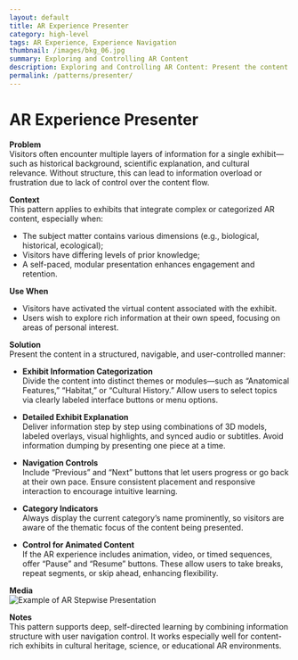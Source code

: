 ```yaml
---
layout: default
title: AR Experience Presenter
category: high-level
tags: AR Experience, Experience Navigation
thumbnail: /images/bkg_06.jpg
summary: Exploring and Controlling AR Content
description: Exploring and Controlling AR Content: Present the content in a structured, navigable, and user-controlled manner.
permalink: /patterns/presenter/
---
```


# AR Experience Presenter

**Problem**  
Visitors often encounter multiple layers of information for a single exhibit—such as historical background, scientific explanation, and cultural relevance. Without structure, this can lead to information overload or frustration due to lack of control over the content flow.

**Context**  
This pattern applies to exhibits that integrate complex or categorized AR content, especially when:
- The subject matter contains various dimensions (e.g., biological, historical, ecological);
- Visitors have differing levels of prior knowledge;
- A self-paced, modular presentation enhances engagement and retention.

**Use When**
- Visitors have activated the virtual content associated with the exhibit.
- Users wish to explore rich information at their own speed, focusing on areas of personal interest.

**Solution**  
Present the content in a structured, navigable, and user-controlled manner:

- **Exhibit Information Categorization**  
  Divide the content into distinct themes or modules—such as “Anatomical Features,” “Habitat,” or “Cultural History.” Allow users to select topics via clearly labeled interface buttons or menu options.

- **Detailed Exhibit Explanation**  
  Deliver information step by step using combinations of 3D models, labeled overlays, visual highlights, and synced audio or subtitles. Avoid information dumping by presenting one piece at a time.

- **Navigation Controls**  
  Include “Previous” and “Next” buttons that let users progress or go back at their own pace. Ensure consistent placement and responsive interaction to encourage intuitive learning.

- **Category Indicators**  
  Always display the current category’s name prominently, so visitors are aware of the thematic focus of the content being presented.

- **Control for Animated Content**  
  If the AR experience includes animation, video, or timed sequences, offer “Pause” and “Resume” buttons. These allow users to take breaks, repeat segments, or skip ahead, enhancing flexibility.

**Media**  
![Example of AR Stepwise Presentation](https://example.com/ar-presenter-demo.gif)

**Notes**  
This pattern supports deep, self-directed learning by combining information structure with user navigation control. It works especially well for content-rich exhibits in cultural heritage, science, or educational AR environments.
